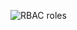 ![RBAC roles](https://github.com/IvanSotomayor/azureAdministrator/assets/63268327/f1cc3a73-a0ba-4db0-8f3a-e930f25dee77)
